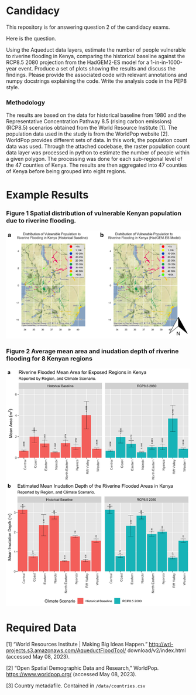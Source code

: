 # Candidacy
This repository is for answering question 2 of the candidacy exams.

Here is the question.

Using the Aqueduct data layers, estimate the number of people vulnerable to riverine flooding in Kenya, comparing the historical baseline against the RCP8.5 2080 projection from the HadGEM2-ES model for a 1-in-in-1000-year event. Produce a set of plots showing the results and discuss the findings. Please provide the associated code with relevant annotations and numpy docstrings explaining the code. Write the analysis code in the PEP8 style.

### Methodology
The results are based on the data for historical baseline from 1980 and the Representative Concentration Pathway 8.5 (rising carbon emissions) (RCP8.5) scenarios obtained from the World Resource Institute [1]. The population data used in the study is from the WorldPop website [2]. WorldPop provides different sets of data. In this work, the population count data was used. Through the attached codebase, the raster population count data layer was processed in python to estimate the number of people within a given polygon. The processing was done for each sub-regional level of the 47 counties of Kenya. The results are then aggregated into 47 counties of Kenya before being grouped into eight regions.

Example Results
==============

### Figure 1 Spatial distribution of vulnerable Kenyan population due to riverine flooding.
<p align="center">
  <img src="/docs/pop_flood_maps.png" />
</p>

### Figure 2 Average mean area and inudation depth of riverine flooding for 8 Kenyan regions
<p align="center">
  <img src="/docs/flood_plots.png" />
</p>

Required Data
==============

[1]	“World Resources Institute | Making Big Ideas Happen.” http://wri-projects.s3.amazonaws.com/AqueductFloodTool/  download/v2/index.html (accessed May 08, 2023).

[2]	“Open Spatial Demographic Data and Research,” WorldPop. https://www.worldpop.org/ (accessed May 08, 2023).

[3] Country metadafile. Contained in `/data/countries.csv`